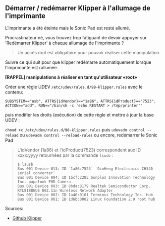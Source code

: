 ## Démarrer / redémarrer Klipper à l'allumage de l'imprimante

L'imprimante a été éteinte mais le Sonic Pad est resté allumé.

Procrastinateur né, vous trouvez trop fatiguant de devoir appuyer sur 'Redémarrer Klipper' à chaque allumage de l'imprimante ?

>  Un accès root est obligatoire pour pouvoir réaliser cette manipulation.

Suivre ce qui suit pour que klipper redémarre automatiquement lorsque l'imprimante est rallumée.

**[RAPPEL] manipulations à réaliser en tant qu'utilisateur «root»**

Créer une régle UDEV `/etc/udev/rules.d/98-klipper.rules` avec le contenu:

```
SUBSYSTEM=="usb", ATTRS{idVendor}=="1a86", ATTRS{idProduct}=="7523", ACTION=="add", RUN+="/bin/sh -c 'echo RESTART > /tmp/printer'"
```

puis modifier les droits (exécution) de cette règle et mettre à jour la base UDEV :

`chmod +x /etc/udev/rules.d/98-klipper.rules`
puis
`udevadm control --reload`
ou
`udevadm control --reload-rules`
ou encore, redémarrer le Sonic Pad

>  L'idVendor (1a86) et l'idProduct(7523) correspondent aux ID xxxx:yyyy retournées par la commande ̀`lsusb` :
>  ```
>  $ lsusb
>  Bus 001 Device 013: ID `1a86:7523` `QinHeng Electronics CH340 serial converter`
>  Bus 001 Device 004: ID 1bcf:2285 Sunplus Innovation Technology Inc. papalook FHD Camera
>  Bus 001 Device 003: ID 0bda:8179 Realtek Semiconductor Corp. RTL8188EUS 802.11n Wireless Network Adapter
>  Bus 001 Device 002: ID 1a40:0101 Terminus Technology Inc. Hub
>  Bus 001 Device 001: ID 1d6b:0002 Linux Foundation 2.0 root hub
>  ```

Sources:
- [Github Klipper](https://github.com/Klipper3d/klipper/issues/835)
